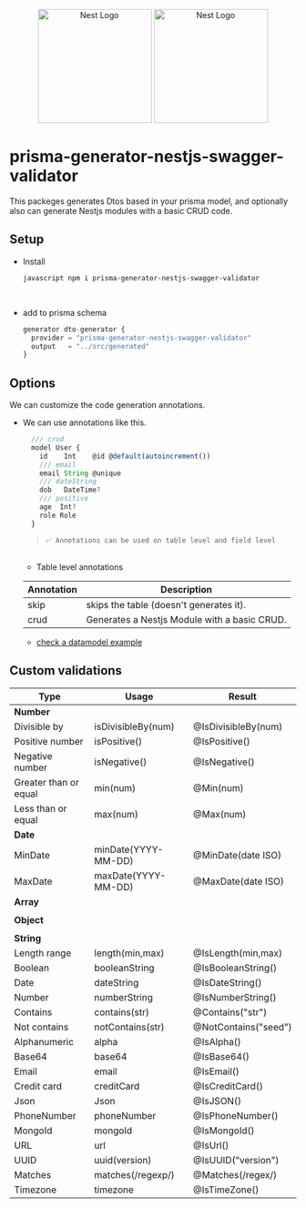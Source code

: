 <p align="center">
  <a href="http://blackstone.studio" target="blank"><img src="https://d31i9b8skgubvn.cloudfront.net/enterprises/company_profile/4215.PNG" width="200" alt="Nest Logo" /></a>
  <a href="http://https://www.prisma.io/" target="blank"><img src="https://prismalens.vercel.app/header/logo-dark.svg" width="200" alt="Nest Logo" /></a>
</p>

# prisma-generator-nestjs-swagger-validator

<p>This packeges generates Dtos based in your prisma model, and optionally also can generate Nestjs modules with a basic CRUD code. </p>

## Setup

- Install

  `javascript npm i prisma-generator-nestjs-swagger-validator`

  <br/>

- add to prisma schema

  ```javascript
  generator dto-generator {
    provider = "prisma-generator-nestjs-swagger-validator"
    output   = "../src/generated"
  }
  ```

## Options

We can customize the code generation annotations.

- We can use annotations like this.

  ```javascript
    /// crud
    model User {
      id    Int    @id @default(autoincrement())
      /// email
      email String @unique
      /// dateString
      dob   DateTime?
      /// positive
      age  Int?
      role Role
    }
  ```

  > `✅ Annotations can be used on table level and field level`

  <br/>

  - Table level annotations
    <br/>

  | Annotation | Description                                  |
  | ---------- | -------------------------------------------- |
  | skip       | skips the table (doesn't generates it).      |
  | crud       | Generates a Nestjs Module with a basic CRUD. |

  - <a href="https://github.com/BlackstoneStudio/prisma-generator-nestjs-swagger-validator/blob/develop/packages/usage/prisma/schema.prisma" target="blank">check a datamodel example</a>

## Custom validations

| Type                  | Usage               | Result               |
| --------------------- | ------------------- | -------------------- |
| **Number**            |                     |                      |
| Divisible by          | isDivisibleBy(num)  | @IsDivisibleBy(num)  |
| Positive number       | isPositive()        | @IsPositive()        |
| Negative number       | isNegative()        | @IsNegative()        |
| Greater than or equal | min(num)            | @Min(num)            |
| Less than or equal    | max(num)            | @Max(num)            |
| **Date**              |                     |                      |
| MinDate               | minDate(YYYY-MM-DD) | @MinDate(date ISO)   |
| MaxDate               | maxDate(YYYY-MM-DD) | @MaxDate(date ISO)   |
| **Array**             |                     |                      |
|                       |                     |                      |
| **Object**            |                     |                      |
|                       |                     |                      |
| **String**            |                     |                      |
| Length range          | length(min,max)     | @IsLength(min,max)   |
| Boolean               | booleanString       | @IsBooleanString()   |
| Date                  | dateString          | @IsDateString()      |
| Number                | numberString        | @IsNumberString()    |
| Contains              | contains(str)       | @Contains("str")     |
| Not contains          | notContains(str)    | @NotContains("seed") |
| Alphanumeric          | alpha               | @IsAlpha()           |
| Base64                | base64              | @IsBase64()          |
| Email                 | email               | @IsEmail()           |
| Credit card           | creditCard          | @IsCreditCard()      |
| Json                  | Json                | @IsJSON()            |
| PhoneNumber           | phoneNumber         | @IsPhoneNumber()     |
| MongoId               | mongoId             | @IsMongoId()         |
| URL                   | url                 | @IsUrl()             |
| UUID                  | uuid(version)       | @IsUUID("version")   |
| Matches               | matches(/regexp/)   | @Matches(/regex/)    |
| Timezone              | timezone            | @IsTimeZone()        |

